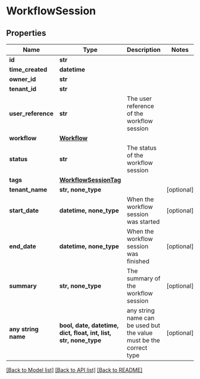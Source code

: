 # WorkflowSession


## Properties
Name | Type | Description | Notes
------------ | ------------- | ------------- | -------------
**id** | **str** |  | 
**time_created** | **datetime** |  | 
**owner_id** | **str** |  | 
**tenant_id** | **str** |  | 
**user_reference** | **str** | The user reference of the workflow session | 
**workflow** | [**Workflow**](Workflow.md) |  | 
**status** | **str** | The status of the workflow session | 
**tags** | [**WorkflowSessionTag**](WorkflowSessionTag.md) |  | 
**tenant_name** | **str, none_type** |  | [optional] 
**start_date** | **datetime, none_type** | When the workflow session was started | [optional] 
**end_date** | **datetime, none_type** | When the workflow session was finished | [optional] 
**summary** | **str, none_type** | The summary of the workflow session | [optional] 
**any string name** | **bool, date, datetime, dict, float, int, list, str, none_type** | any string name can be used but the value must be the correct type | [optional]

[[Back to Model list]](../README.md#documentation-for-models) [[Back to API list]](../README.md#documentation-for-api-endpoints) [[Back to README]](../README.md)


